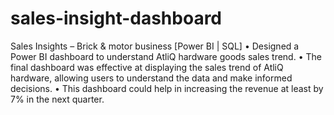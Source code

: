# sales-insight-dashboard

Sales Insights – Brick & motor business [Power BI | SQL]
• Designed a Power BI dashboard to understand AtliQ hardware goods sales trend.
• The final dashboard was effective at displaying the sales trend of AtliQ hardware, allowing users to
understand the data and make informed decisions.
• This dashboard could help in increasing the revenue at least by 7% in the next quarter.
